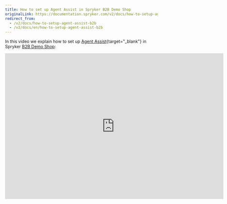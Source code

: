 ```yaml
---
title: How to set up Agent Assist in Spryker B2B Demo Shop
originalLink: https://documentation.spryker.com/v2/docs/how-to-setup-agent-assist-b2b
redirect_from:
  - /v2/docs/how-to-setup-agent-assist-b2b
  - /v2/docs/en/how-to-setup-agent-assist-b2b
---
```


In this video we explain how to set up [Agent Assist](/docs/scos/dev/features/201903.0/company-account-management/agent-assist/agent-assist.html){target="_blank"} in Spryker [B2B Demo Shop](https://documentation.spryker.com/v2/docs/demoshops#b2b-demo-shop):

<iframe src="https://fast.wistia.net/embed/iframe/86ixsrlfi5" title="How to set up Agent Assist in Spryker" allowtransparency="true" frameborder="0" scrolling="no" class="wistia_embed" name="wistia_embed" allowfullscreen="0" mozallowfullscreen="0" webkitallowfullscreen="0" oallowfullscreen="0" msallowfullscreen="0" width="720" height="480"></iframe>
